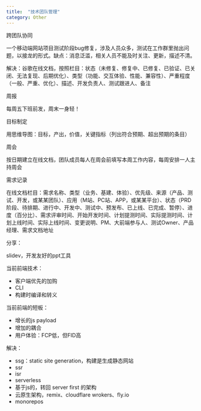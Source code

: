 ```yaml
---
title:  "技术团队管理"
category: Other
---
```


跨团队协同

一个移动端网站项目测试阶段bug修复，涉及人员众多，测试在工作群里抛出问题，以接龙的形式。缺点：消息泛滥，相关人员不能及时关注、更新，描述不清。

解决：谷歌在线文档，按照栏目：状态（未修复、修复中、已修复、已验证、已关闭、无法复现、后期优化）、类型（功能、交互体验、性能、兼容性）、严重程度（一般、严重、优化）、描述、开发负责人、测试跟进人、备注

<!--more-->

周报

每周五下班前发，周末一身轻！

目标制定

用思维导图：目标，产出，价值，关键指标（列出符合预期、超出预期的条目）

周会

按日期建立在线文档，团队成员每人在周会前填写本周工作内容，每周安排一人主持周会

需求记录

在线文档栏目：需求名称、类型（业务、基建、体验）、优先级、来源（产品、测试、开发，或某某团队）、应用（M站、PC站、APP，或某某平台）、状态（PRD阶段、待排期、进行中、开发中、测试中、预发布、已上线、已完成、暂停）、进度（百分比）、需求评审时间、开始开发时间、计划提测时间、实际提测时间、计划上线时间、实际上线时间、变更说明、PM、大前端参与人、测试Owner、产品经理、需求文档地址

分享：

slidev，开发友好的ppt工具

当前前端技术：

- 客户端优先的加购
- CLI
- 构建时编译和转义

当前前端的短板：

- 增长的js payload
- 增加的耦合
- 用户体验：FCP低，但FID高

解决：

- ssg：static site generation，构建是生成静态网站
- ssr
- isr
- serverless
- 基于js的，转回 server first 的架构
- 云原生架构，remix、cloudflare wrokers、fly.io
- monorepos